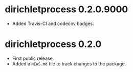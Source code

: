 # dirichletprocess 0.2.0.9000

* Added Travis-CI and codecov badges.

# dirichletprocess 0.2.0

* First public release.
* Added a `NEWS.md` file to track changes to the package.



